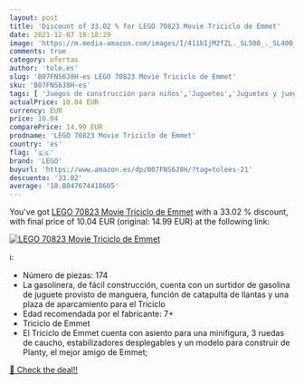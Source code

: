 ```yaml
---
layout: post
title: 'Discount of 33.02 % for LEGO 70823 Movie Triciclo de Emmet'
date: 2021-12-07 18:18:29
image: 'https://m.media-amazon.com/images/I/411bIjM2fZL._SL500_._SL400_.jpg'
comments: true
category: ofertas
author: 'tole.es'
slug: 'B07FNS6J8H-es LEGO 70823 Movie Triciclo de Emmet'
sku: 'B07FNS6J8H-es'
tags: [ 'Juegos de construcción para niños','Juguetes','Juguetes y juegos','Sets de construcción','lego', ]
actualPrice: 10.04 EUR
currency: EUR
price: 10.04
comparePrice: 14.99 EUR
prodname: 'LEGO 70823 Movie Triciclo de Emmet'
country: 'es'
flag: '🇪🇸'
brand: 'LEGO'
buyurl: 'https://www.amazon.es/dp/B07FNS6J8H/?tag=tolees-21'
descuento: '33.02'
average: '10.8047674418605'
---
```


You've got [LEGO 70823 Movie Triciclo de Emmet](https://www.amazon.es/dp/B07FNS6J8H/?tag=tolees-21) with a  33.02 % discount, with final price of 10.04 EUR (original: 14.99 EUR) at the following link:

[![LEGO 70823 Movie Triciclo de Emmet](https://m.media-amazon.com/images/I/411bIjM2fZL._SL500_._SL400_.jpg)](https://www.amazon.es/dp/B07FNS6J8H/?tag=tolees-21)

ℹ️:

- Número de piezas: 174
- La gasolinera, de fácil construcción, cuenta con un surtidor de gasolina de juguete provisto de manguera, función de catapulta de llantas y una plaza de aparcamiento para el Triciclo
- Edad recomendada por el fabricante: 7+
- Triciclo de Emmet
- El Triciclo de Emmet cuenta con asiento para una minifigura, 3 ruedas de caucho, estabilizadores desplegables y un modelo para construir de Planty, el mejor amigo de Emmet;

[🛒 Check the deal!!](https://www.amazon.es/dp/B07FNS6J8H/?tag=tolees-21)
